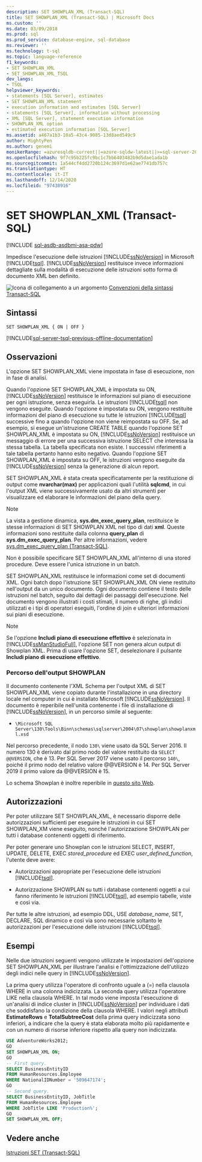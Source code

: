 ```yaml
---
description: SET SHOWPLAN_XML (Transact-SQL)
title: SET SHOWPLAN_XML (Transact-SQL) | Microsoft Docs
ms.custom: ''
ms.date: 03/09/2018
ms.prod: sql
ms.prod_service: database-engine, sql-database
ms.reviewer: ''
ms.technology: t-sql
ms.topic: language-reference
f1_keywords:
- SET SHOWPLAN_XML
- SET_SHOWPLAN_XML_TSQL
dev_langs:
- TSQL
helpviewer_keywords:
- statements [SQL Server], estimates
- SET SHOWPLAN_XML statement
- execution information and estimates [SQL Server]
- statements [SQL Server], information without processing
- XML [SQL Server], statement execution information
- SHOWPLAN_XML option
- estimated execution information [SQL Server]
ms.assetid: a467a1b3-10a5-43c4-9085-13d8aed549c9
author: MightyPen
ms.author: genemi
monikerRange: =azuresqldb-current||=azure-sqldw-latest||>=sql-server-2016||>=sql-server-linux-2017||=azuresqldb-mi-current
ms.openlocfilehash: 9f7c95b225fc9bc1c7bb6403482b9d5dae1ada1b
ms.sourcegitcommit: 1a544cf4dd2720b124c3697d1e62ae7741db757c
ms.translationtype: HT
ms.contentlocale: it-IT
ms.lasthandoff: 12/14/2020
ms.locfileid: "97438916"
---
```

# <a name="set-showplan_xml-transact-sql"></a>SET SHOWPLAN_XML (Transact-SQL)

[!INCLUDE [sql-asdb-asdbmi-asa-pdw](../../includes/applies-to-version/sql-asdb-asdbmi-asa.md)]

Impedisce l'esecuzione delle istruzioni [!INCLUDE[ssNoVersion](../../includes/ssnoversion-md.md)] in Microsoft [!INCLUDE[tsql](../../includes/tsql-md.md)]. [!INCLUDE[ssNoVersion](../../includes/ssnoversion-md.md)] restituisce invece informazioni dettagliate sulla modalità di esecuzione delle istruzioni sotto forma di documento XML ben definito.

![Icona di collegamento a un argomento](../../database-engine/configure-windows/media/topic-link.gif "Icona di collegamento a un argomento") [Convenzioni della sintassi Transact-SQL](../../t-sql/language-elements/transact-sql-syntax-conventions-transact-sql.md)

## <a name="syntax"></a>Sintassi

```syntaxsql
SET SHOWPLAN_XML { ON | OFF }
```

[!INCLUDE[sql-server-tsql-previous-offline-documentation](../../includes/sql-server-tsql-previous-offline-documentation.md)]

## <a name="remarks"></a>Osservazioni

L'opzione SET SHOWPLAN_XML viene impostata in fase di esecuzione, non in fase di analisi.

Quando l'opzione SET SHOWPLAN_XML è impostata su ON, [!INCLUDE[ssNoVersion](../../includes/ssnoversion-md.md)] restituisce le informazioni sul piano di esecuzione per ogni istruzione, senza eseguirla. Le istruzioni [!INCLUDE[tsql](../../includes/tsql-md.md)] non vengono eseguite. Quando l'opzione è impostata su ON, vengono restituite informazioni del piano di esecuzione su tutte le istruzioni [!INCLUDE[tsql](../../includes/tsql-md.md)] successive fino a quando l'opzione non viene reimpostata su OFF. Se, ad esempio, si esegue un'istruzione CREATE TABLE quando l'opzione SET SHOWPLAN_XML è impostata su ON, [!INCLUDE[ssNoVersion](../../includes/ssnoversion-md.md)] restituisce un messaggio di errore per una successiva istruzione SELECT che interessa la stessa tabella. La tabella specificata non esiste. I successivi riferimenti a tale tabella pertanto hanno esito negativo. Quando l'opzione SET SHOWPLAN_XML è impostata su OFF, le istruzioni vengono eseguite da [!INCLUDE[ssNoVersion](../../includes/ssnoversion-md.md)] senza la generazione di alcun report.

SET SHOWPLAN_XML è stata creata specificatamente per la restituzione di output come **nvarchar(max)** per applicazioni quali l'utilità **sqlcmd**, in cui l'output XML viene successivamente usato da altri strumenti per visualizzare ed elaborare le informazioni del piano della query.

> [!NOTE]
> La vista a gestione dinamica, **sys.dm_exec_query_plan**, restituisce le stesse informazioni di SET SHOWPLAN XML nel tipo di dati **xml**. Queste informazioni sono restituite dalla colonna **query_plan** di **sys.dm_exec_query_plan**. Per altre informazioni, vedere [sys.dm_exec_query_plan &#40;Transact-SQL&#41;](../../relational-databases/system-dynamic-management-views/sys-dm-exec-query-plan-transact-sql.md).

Non è possibile specificare SET SHOWPLAN_XML all'interno di una stored procedure. Deve essere l'unica istruzione in un batch.

SET SHOWPLAN_XML restituisce le informazioni come set di documenti XML. Ogni batch dopo l'istruzione SET SHOWPLAN_XML ON viene restituito nell'output da un unico documento. Ogni documento contiene il testo delle istruzioni nel batch, seguito dai dettagli dei passaggi dell'esecuzione. Nel documento vengono illustrati i costi stimati, il numero di righe, gli indici utilizzati e i tipi di operatori eseguiti, l'ordine di join e ulteriori informazioni sui piani di esecuzione.

> [!NOTE]
> Se l'opzione **Includi piano di esecuzione effettivo** è selezionata in [!INCLUDE[ssManStudioFull](../../includes/ssmanstudiofull-md.md)], l'opzione SET non genera alcun output di Showplan XML. Prima di usare l'opzione SET, deselezionare il pulsante **Includi piano di esecuzione effettivo**.

### <a name="location-of-showplan-output"></a>Percorso dell'output SHOWPLAN

Il documento contenente l'XML Schema per l'output XML di SET SHOWPLAN_XML viene copiato durante l'installazione in una directory locale nel computer in cui è installato Microsoft [!INCLUDE[ssNoVersion](../../includes/ssnoversion-md.md)]. Il documento è reperibile nell'unità contenente i file di installazione di [!INCLUDE[ssNoVersion](../../includes/ssnoversion-md.md)], in un percorso simile al seguente:

- `\Microsoft SQL Server\130\Tools\Binn\schemas\sqlserver\2004\07\showplan\showplanxml.xsd`

Nel percorso precedente, il nodo `130\` viene usato da SQL Server 2016. Il numero 130 è derivato dal primo nodo del valore restituito da `SELECT @@VERSION`, che è 13. Per SQL Server 2017 viene usato il percorso `140\`, poiché il primo nodo del relativo valore @@VERSION è 14. Per SQL Server 2019 il primo valore da @@VERSION è 15.

Lo schema Showplan è inoltre reperibile in [questo sito Web](https://go.microsoft.com/fwlink/?linkid=43100&clcid=0x409).

## <a name="permissions"></a>Autorizzazioni

Per poter utilizzare SET SHOWPLAN_XML, è necessario disporre delle autorizzazioni sufficienti per eseguire le istruzioni in cui SET SHOWPLAN_XM viene eseguito, nonché l'autorizzazione SHOWPLAN per tutti i database contenenti oggetti di riferimento.

Per poter generare uno Showplan con le istruzioni SELECT, INSERT, UPDATE, DELETE, EXEC *stored_procedure* ed EXEC *user_defined_function*, l'utente deve avere:

- Autorizzazioni appropriate per l'esecuzione delle istruzioni [!INCLUDE[tsql](../../includes/tsql-md.md)].

- Autorizzazione SHOWPLAN su tutti i database contenenti oggetti a cui fanno riferimento le istruzioni [!INCLUDE[tsql](../../includes/tsql-md.md)], ad esempio tabelle, viste e così via.

Per tutte le altre istruzioni, ad esempio DDL, USE *database_name*, SET, DECLARE, SQL dinamico e così via sono necessarie soltanto le autorizzazioni per l'esecuzione delle istruzioni [!INCLUDE[tsql](../../includes/tsql-md.md)].

## <a name="examples"></a>Esempi

Nelle due istruzioni seguenti vengono utilizzate le impostazioni dell'opzione SET SHOWPLAN_XML per illustrare l'analisi e l'ottimizzazione dell'utilizzo degli indici nelle query in [!INCLUDE[ssNoVersion](../../includes/ssnoversion-md.md)].

La prima query utilizza l'operatore di confronto uguale a (=) nella clausola WHERE in una colonna indicizzata. La seconda query utilizza l'operatore LIKE nella clausola WHERE. In tal modo viene imposta l'esecuzione di un'analisi di indice cluster in [!INCLUDE[ssNoVersion](../../includes/ssnoversion-md.md)] per individuare i dati che soddisfano la condizione della clausola WHERE. I valori negli attributi **EstimateRows** e **TotalSubtreeCost** della prima query indicizzata sono inferiori, a indicare che la query è stata elaborata molto più rapidamente e con un numero di risorse inferiore rispetto alla query non indicizzata.

```sql
USE AdventureWorks2012;
GO
SET SHOWPLAN_XML ON;
GO
-- First query.
SELECT BusinessEntityID
FROM HumanResources.Employee
WHERE NationalIDNumber = '509647174';
GO
-- Second query.
SELECT BusinessEntityID, JobTitle
FROM HumanResources.Employee
WHERE JobTitle LIKE 'Production%';
GO
SET SHOWPLAN_XML OFF;
```

## <a name="see-also"></a>Vedere anche

[Istruzioni SET &#40;Transact-SQL&#41;](../../t-sql/statements/set-statements-transact-sql.md)
